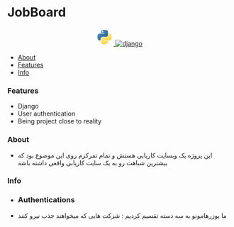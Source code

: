 # JobBoard
 
<p align="center">
<a href="https://www.python.org" target="_blank"> <img src="https://raw.githubusercontent.com/devicons/devicon/master/icons/python/python-original.svg" alt="python" width="40" height="40"/> </a>
<a href="https://www.djangoproject.com/" target="_blank"> <img src="https://user-images.githubusercontent.com/29748439/177030588-a1916efd-384b-439a-9b30-24dd24dd48b6.png" alt="django" width="60" height="40"/> </a> 

</p>

- [About](#about)
- [Features](#features)
- [Info](#info)

### Features
- Django
- User authentication
- Being project close to reality



### About

- این پروژه یک وبسایت کاریابی هستش و تمام تمرکزم روی این موضوع بود که بیشترین شباهت رو به یک سایت کاریابی واقعی داشته باشه


### Info

- ### Authentications
- ما یوزرهامونو به سه دسته تقسیم  کردیم : 
شزکت هایی که میخواهند جذب نیرو کنند


